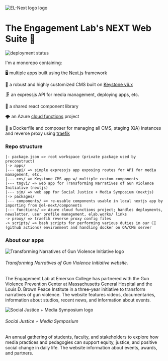 ![EL-Next logo logo](https://res.cloudinary.com/engagement-lab-home/image/upload/v1681496156/github/logo.png)

# The Engagement Lab's NEXT Web Suite :beers:
![deployment status](https://img.shields.io/github/actions/workflow/status/engagementlab/el-next/deploy.yml?label=deploy&style=for-the-badge)

I'm a monorepo containing:

:desktop_computer: multiple apps built using the [Next.js](https://nextjs.org/) framework

:memo: a robust and highly customized CMS built on [Keystone v6.x](https://keystonejs.com/)

:clamp: an expressjs API for media management, deploying apps, etc.

:wrench: a shared react component library

:cloud_with_lightning: an Azure [cloud functions](https://azure.microsoft.com/en-us/products/functions) project

:whale: a Dockerfile and composer for managing all CMS, staging (QA) instances and reverse proxy using [traefik](https://traefik.io/traefik/)

### Repo structure



```
|- package.json => root workspace (private package used by preconstruct)
|-> apps/
|--- api/ => simple expressjs app exposing routes for API for media management, etc.
|--- cms/ => Keystone CMS app w/ multiple custom components
|--- tngvi/ => web app for Transforming Narratives of Gun Violence Initiative (nextjs)
|--- sjm/ => web app for Social Justice + Media Symposium (nextjs)
|-> packages/
|--- components/ => re-usable components usable in local nextjs app by importing from @el-next/components
|--- functions/ => Azure cloud functions project; handles deployments, newsletter, user profile management, elab.works/ links
-> proxy/ => traefik reverse proxy config files
-> scripts/ => bash scripts for performing various duties in our CI (github actions) environment and handling docker on QA/CMS server
```


### About our apps

![Transforming Narratives of Gun Violence Initiative logo](https://res.cloudinary.com/engagement-lab-home/image/upload/c_scale,w_100/v1647967279/tngvi/logos/TNGVLogo.png)
###### Transforming Narratives of Gun Violence Initiative website.
The Engagement Lab at Emerson College has partnered with the Gun Violence Prevention Center at Massachusetts General Hospital and the Louis D. Brown Peace Institute in a three-year initiative to transform narratives of gun violence. The website features videos, documentaries, information about studios, recent news, and information about events.

![Social Justice + Media Symposium logo](https://res.cloudinary.com/engagement-lab-home/image/upload/b_rgb:ffffff,c_scale,co_rgb:000000,f_auto,w_100/v1670009697/sjm/logos/sjm.png)

###### Social Justice + Media Symposium
An annual gathering of students, faculty, and stakeholders to explore how media practices and pedagogies can support equity, justice, and positive social change in daily life. The website information about events, awards, and partners.